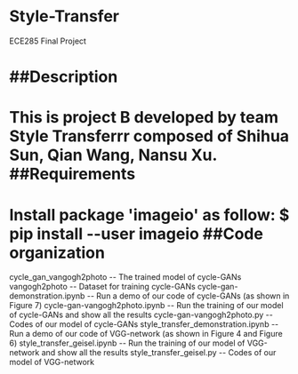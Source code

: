 # Style-Transfer
ECE285 Final Project

##Description
===========
This is project B developed by team Style Transferrr composed of Shihua Sun, Qian Wang, Nansu Xu.
##Requirements
============
Install package 'imageio' as follow:
$ pip install --user imageio
##Code organization
=================
cycle_gan_vangogh2photo -- The trained model of cycle-GANs
vangogh2photo --  Dataset for training cycle-GANs
cycle-gan-demonstration.ipynb -- Run a demo of our code of cycle-GANs (as shown in Figure 7)
cycle-gan-vangogh2photo.ipynb -- Run the training of our model of cycle-GANs and show all the results
cycle-gan-vangogh2photo.py -- Codes of our model of cycle-GANs
style_transfer_demonstration.ipynb -- Run a demo of our code of VGG-network (as shown in Figure 4 and Figure 6)
style_transfer_geisel.ipynb -- Run the training of our model of VGG-network and show all the results
style_transfer_geisel.py -- Codes of our model of VGG-network

